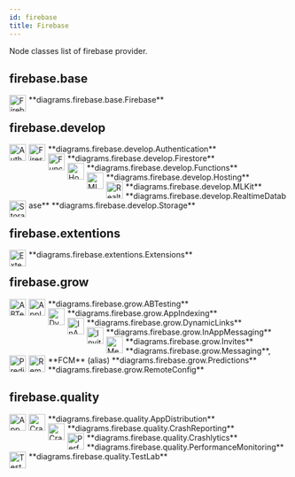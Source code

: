 ```yaml
---
id: firebase
title: Firebase
---
```


Node classes list of firebase provider.

## firebase.base


<img width="30" src="/diagrams/img/resources/firebase/base/firebase.png" alt="Firebase" style="float: left; padding-right: 5px;" >
**diagrams.firebase.base.Firebase**

## firebase.develop


<img width="30" src="/diagrams/img/resources/firebase/develop/authentication.png" alt="Authentication" style="float: left; padding-right: 5px;" >
**diagrams.firebase.develop.Authentication**

<img width="30" src="/diagrams/img/resources/firebase/develop/firestore.png" alt="Firestore" style="float: left; padding-right: 5px;" >
**diagrams.firebase.develop.Firestore**

<img width="30" src="/diagrams/img/resources/firebase/develop/functions.png" alt="Functions" style="float: left; padding-right: 5px;" >
**diagrams.firebase.develop.Functions**

<img width="30" src="/diagrams/img/resources/firebase/develop/hosting.png" alt="Hosting" style="float: left; padding-right: 5px;" >
**diagrams.firebase.develop.Hosting**

<img width="30" src="/diagrams/img/resources/firebase/develop/ml-kit.png" alt="MLKit" style="float: left; padding-right: 5px;" >
**diagrams.firebase.develop.MLKit**

<img width="30" src="/diagrams/img/resources/firebase/develop/realtime-database.png" alt="RealtimeDatabase" style="float: left; padding-right: 5px;" >
**diagrams.firebase.develop.RealtimeDatabase**

<img width="30" src="/diagrams/img/resources/firebase/develop/storage.png" alt="Storage" style="float: left; padding-right: 5px;" >
**diagrams.firebase.develop.Storage**

## firebase.extentions


<img width="30" src="/diagrams/img/resources/firebase/extentions/extensions.png" alt="Extensions" style="float: left; padding-right: 5px;" >
**diagrams.firebase.extentions.Extensions**

## firebase.grow


<img width="30" src="/diagrams/img/resources/firebase/grow/ab-testing.png" alt="ABTesting" style="float: left; padding-right: 5px;" >
**diagrams.firebase.grow.ABTesting**

<img width="30" src="/diagrams/img/resources/firebase/grow/app-indexing.png" alt="AppIndexing" style="float: left; padding-right: 5px;" >
**diagrams.firebase.grow.AppIndexing**

<img width="30" src="/diagrams/img/resources/firebase/grow/dynamic-links.png" alt="DynamicLinks" style="float: left; padding-right: 5px;" >
**diagrams.firebase.grow.DynamicLinks**

<img width="30" src="/diagrams/img/resources/firebase/grow/in-app-messaging.png" alt="InAppMessaging" style="float: left; padding-right: 5px;" >
**diagrams.firebase.grow.InAppMessaging**

<img width="30" src="/diagrams/img/resources/firebase/grow/invites.png" alt="Invites" style="float: left; padding-right: 5px;" >
**diagrams.firebase.grow.Invites**

<img width="30" src="/diagrams/img/resources/firebase/grow/messaging.png" alt="Messaging" style="float: left; padding-right: 5px;" >
**diagrams.firebase.grow.Messaging**, **FCM** (alias)

<img width="30" src="/diagrams/img/resources/firebase/grow/predictions.png" alt="Predictions" style="float: left; padding-right: 5px;" >
**diagrams.firebase.grow.Predictions**

<img width="30" src="/diagrams/img/resources/firebase/grow/remote-config.png" alt="RemoteConfig" style="float: left; padding-right: 5px;" >
**diagrams.firebase.grow.RemoteConfig**

## firebase.quality


<img width="30" src="/diagrams/img/resources/firebase/quality/app-distribution.png" alt="AppDistribution" style="float: left; padding-right: 5px;" >
**diagrams.firebase.quality.AppDistribution**

<img width="30" src="/diagrams/img/resources/firebase/quality/crash-reporting.png" alt="CrashReporting" style="float: left; padding-right: 5px;" >
**diagrams.firebase.quality.CrashReporting**

<img width="30" src="/diagrams/img/resources/firebase/quality/crashlytics.png" alt="Crashlytics" style="float: left; padding-right: 5px;" >
**diagrams.firebase.quality.Crashlytics**

<img width="30" src="/diagrams/img/resources/firebase/quality/performance-monitoring.png" alt="PerformanceMonitoring" style="float: left; padding-right: 5px;" >
**diagrams.firebase.quality.PerformanceMonitoring**

<img width="30" src="/diagrams/img/resources/firebase/quality/test-lab.png" alt="TestLab" style="float: left; padding-right: 5px;" >
**diagrams.firebase.quality.TestLab**
